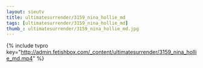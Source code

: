 ```yaml
--- 
layout: sieutv
title: ultimatesurrender/3159_nina_hollie_md
tags: [ultimatesurrender/3159_nina_hollie_md]
thumb_: ultimatesurrender/3159_nina_hollie_md.jpg
---
```

{% include tvpro key="http://admin.fetishbox.com/_content/ultimatesurrender/3159_nina_hollie_md.mp4" %} 

